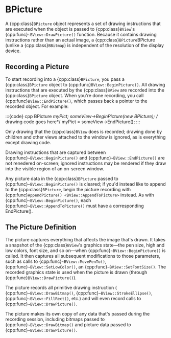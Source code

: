 # BPicture

A {cpp:class}`BPicture` object represents a set of drawing instructions
that are executed when the object is passed to {cpp:class}`BView`'s
{cpp:func}`~BView::DrawPicture()` function. Because it contains drawing
instructions rather than an actual image, a {cpp:class}`BPicture`BPicture
(unlike a {cpp:class}`BBitmap`) is independent of the resolution of the
display device.

## Recording a Picture

To start recording into a {cpp:class}`BPicture`, you pass a
{cpp:class}`BPicture` object to {cpp:func}`BView::BeginPicture()`. All
drawing instructions that are executed by the {cpp:class}`BView` are
recorded into the {cpp:class}`BPicture` object. When you're done recording,
you call {cpp:func}`BView::EndPicture()`, which passes back a pointer to
the recorded object. For example:

:::{code} cpp
BPicture *myPict;
someView->BeginPicture(new BPicture);
/* drawing code goes here*/
myPict = someView->EndPicture();
:::

Only drawing that the {cpp:class}`BView` does is recorded; drawing done by
children and other views attached to the window is ignored, as is
everything except drawing code.

Drawing instructions that are captured between
{cpp:func}`~BView::BeginPicture()` and {cpp:func}`~BView::EndPicture()` are
not renedered on-screen; ignored instructions may be rendered if they draw
into the visible region of an on-screen window.

Any picture data in the {cpp:class}`BPicture` passed to
{cpp:func}`~BView::BeginPicture()` is cleared; if you'd instead like to
append to the {cpp:class}`BPicture`, begin the picture recording with
{cpp:func}`AppendPicture() <BView::AppendToPicture>` instead. As with
{cpp:func}`~BView::BeginPicture()`, each
{cpp:func}`~BView::AppendToPicture()` must have a corresponding
EndPicture().

## The Picture Definition

The picture captures everything that affects the image that's drawn. It
takes a snapshot of the {cpp:class}`BView`'s graphics state—the pen size,
high and low colors, font size, and so on—when
{cpp:func}`~BView::BeginPicture()` is called. It then captures all
subsequent modifications to those parameters, such as calls to
{cpp:func}`~BView::MovePenTo()`, {cpp:func}`~BView::SetLowColor()`, an
{cpp:func}`~BView::SetFontSize()`. The recorded graphics state is used when
the picture is drawn (through {cpp:func}`BView::DrawPicture()`).

The picture records all primitive drawing instruction (
{cpp:func}`~BView::DrawBitmap()`, {cpp:func}`~BView::StrokeEllipse()`,
{cpp:func}`~BView::FillRect()`, etc.) and will even record calls to
{cpp:func}`~BView::DrawPicture()`.

The picture makes its own copy of any data that's passed during the
recording session, including bitmaps passed to
{cpp:func}`~BView::DrawBitmap()` and picture data passed to
{cpp:func}`~BView::DrawPicture()`.
